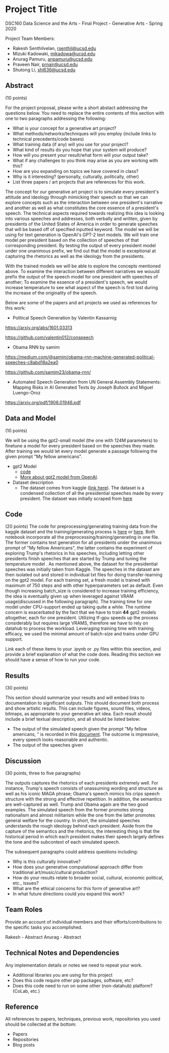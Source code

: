 # Project Title

DSC160 Data Science and the Arts - Final Project - Generative Arts - Spring 2020

Project Team Members: 
- Rakesh Senthilvelan, rsenthil@ucsd.edu
- Mizuki Kadowaki, mikadowa@ucsd.edu
- Anurag Pamuru, anpamuru@ucsd.edu
- Praveen Nair, prnair@ucsd.edu
- Shutong Li, shl636@ucsd.edu

## Abstract

(10 points) 

For the project proposal, please write a short abstact addressing the questions below. You need to replace the entire contents of this section with one to two paragraphs addressing the following:

- What is your concept for a generative art project?
- What methods/networks/techniques will you employ (include links to technical precedents/code bases)
- What training data (if any) will you use for your project?
- What kind of results do you hope that your system will produce?
- How will you present your result/what form will your output take?
- What if any challenges to you think may arise as you are working with this?
- How are you expanding on topics we have covered in class?
- Why is it interesting? (personally, culturally, politically, other)
- List three papers / art projects that are references for this work.

The concept for our generative art project is to simulate every president's attitude and ideology through mimicking their speech so that we can explore concepts such as the interaction between one president's narrative and another as well as what constitutes the core essence of a president's speech. The technical aspects required towards realizing this idea is looking into various speeches and addresses, both verbally and written, given by presidents of the United States of America in order to generate speeches that will be based off of specified inputted keyword. The model we will be using for text generation is OpenAI's GPT-2 text models. We will train one model per president based on the collection of speeches of that corresponding president. By testing the output of every president model under one unanimous prefix, we find out that the model is exceptional at capturing the rhetorics as well as the ideology from the presidents. 

With the trained models we will be able to explore the concepts mentioned above. To examine the interaction between different narratives we wouuld prefix the output of the speech model for one president with speeches of another; To examine the essence of a president's speech, we would increase temperature to see what aspect of the speech is first lost during the increase of the originality of the speech. 

Below are some of the papers and art projects we used as references for this work:
- Political Speech Generation by Valentin Kassarnig

https://arxiv.org/abs/1601.03313

https://github.com/valentin012/conspeech

- Obama RNN by samim

https://medium.com/@samim/obama-rnn-machine-generated-political-speeches-c8abd18a2ea0

https://github.com/samim23/obama-rnn/

- Automated Speech Generation from UN General Assembly Statements: Mapping Risks in AI Generated Texts by Joseph Bullock and Miguel Luengo-Oroz

https://arxiv.org/pdf/1906.01946.pdf

## Data and Model

(10 points) 

We will be using the gpt2-small model (the one with 124M parameters) to finetune a model for every president based on the speeches they made. After training we would let every model generate a passage following the given prompt "My fellow americans". 
- gpt2 Model
  - [code](https://github.com/openai/gpt-2)
  - [More about gpt2 model from OpenAI](https://openai.com/blog/better-language-models/). 
- Dataset description 
  - The dataset comes from kaggle ([link here](https://www.kaggle.com/littleotter/united-states-presidential-speeches?select=sixth_party_corpus.csv&fbclid=IwAR2Wl6dWgOppG3TRBsktnf62jwkEmjzBl57NUj3rPnVsr77LZ5MInSCJrbI)). The dataset is a condensed collection of all the presidential speeches made by every president. The dataset was initially scraped from [here](https://millercenter.org/the-presidency/presidential-speeches)

## Code

(20 points)
The code for preprocessing/generating training data from the kaggle dataset and the training/generating process is [here](./code/gpt2.ipynb) or [here](./code/speech_sim.ipynb). Both notebook incorporate all the preprocessing/training/generating in one file. The former contains text generation for all presidents under the unanimous prompt of "My fellow Americans", the latter contains the experiment of exploring Trump's rhetorics in his speeches, including letting other presidents finish speeches that are started by Trump and tuning the temperature model . 
As mentioned above, the dataset for the presidential speeches was initially taken from Kaggle. The speeches in the dataset are then isolated out and stored in individual txt files for doing transfer-learning on the gpt2 model. For each training set, a fresh model is trained with maximum of 750 steps and with other hyperparameters set as default. Even though increasing batch_size is considered to increase training efficiency, the idea is eventually given up when leveraged against VRAM usage(discussed in the following paragraph). 
The training time for one model under CPU-support ended up taking quite a while. The runtime concern is exacerbated by the fact that we have to train **44** gpt2 models altogether, each for one president. Utilizing tf-gpu speeds up the process considerably but requires large VRAMS, therefore we have to rely on datahub to process the workload. Leveraging training time with training efficacy, we used the minimal amount of batch-size and trains under GPU support.  

Link each of these items to your .ipynb or .py files within this seection, and provide a brief explanation of what the code does. Reading this section we should have a sense of how to run your code.

## Results

(30 points) 

This section should summarize your results and will embed links to documentation to significant outputs. This should document both process and show artistic results. This can include figures, sound files, videos, bitmaps, as appropriate to your generative art idea. Each result should include a brief textual description, and all should be listed below: 

- The output of the simulated speech given the prompt "My fellow americans, " is recorded in this [document](https://docs.google.com/document/d/1uqdmB1EyV2X_JCb5v0Z3M82cty0TxXzsgPxfxc4jo1A/edit?fbclid=IwAR0N-LUlHdfOig7Aq7d_p-YvIjDx8gMfolDy_T81vC6VhYkjuGTkKOEAtnY). The outcome is impressive, every speech looks reasonable and authentic.
- The output of the speeches given


## Discussion

(30 points, three to five paragraphs)

The outputs captures the rhetorics of each presidents extremely well. For instance, Trump's speech consists of unassuming wording and structure as well as his iconic MAGA phrase; Obama's speech mimics his crips speech structure with the strong and effective repetition. In addition, the semantics are well-captured as well. Trump and Obama again are the two good examples. The simulated speech from the former promotes strong nationalism and almost militarism while the one from the latter promotes general welfare for the country. In short, the simulated speeches understands the rough ideology behind each president. Aside from the capture of the semantics and the rhetorics, the interesting thing is that the historical period in which each president makes their speech largely defines the tone and the subcontext of each simulated speech. 


The subsequent paragraphs could address questions including:
- Why is this culturally innovative?
- How does your generative computational approach differ from traditional art/music/cultural production? 
- How do your results relate to broader social, cultural, economic political, etc., issues? 
- What are the ethical concerns for this form of generative art? 
- In what future directions could you expand this work?

## Team Roles

Provide an account of individual members and their efforts/contributions to the specific tasks you accomplished.

Rakesh - Abstract
Anurag - Abstract

## Technical Notes and Dependencies

Any implementation details or notes we need to repeat your work. 
- Additional libraries you are using for this project
- Does this code require other pip packages, software, etc?
- Does this code need to run on some other (non-datahub) platform? (CoLab, etc.)

## Reference

All references to papers, techniques, previous work, repositories you used should be collected at the bottom:
- Papers
- Repositories
- Blog posts
